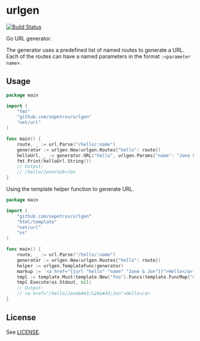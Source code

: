 # urlgen

[![Build Status](https://travis-ci.org/sepetrov/urlgen.svg?branch=master)](https://travis-ci.org/sepetrov/urlgen)

Go URL generator.


The generator uses a predefined list of named routes to generate a URL. Each of
the routes can have a named parameters in the format `:<parameter name>`.

## Usage

```go
package main

import (
	"fmt"
	"github.com/sepetrov/urlgen"
	"net/url"
)

func main() {
	route, _ := url.Parse("/hello/:name")
	generator := urlgen.New(urlgen.Routes{"hello": route})
	helloUrl, _ := generator.URL("hello", urlgen.Params{"name": "Jane & Jon"})
	fmt.Print(helloUrl.String())
	// Output:
	// /hello/Jane+%26+Jon
}
```

Using the template helper function to generate URL.
```go
package main

import (
	"github.com/sepetrov/urlgen"
	"html/template"
	"net/url"
	"os"
)

func main() {
	route, _ := url.Parse("/hello/:name")
	generator := urlgen.New(urlgen.Routes{"hello": route})
	helper := urlgen.TemplateFunc(generator)
	markup := `<a href="{{url "hello" "name" "Jane & Jon"}}">Hello</a>`
	tmpl := template.Must(template.New("foo").Funcs(template.FuncMap{"url": helper}).Parse(markup))
	tmpl.Execute(os.Stdout, nil)
	// Output:
	// <a href="/hello/Jane&#43;%26&#43;Jon">Hello</a>
}
```

## License

See [LICENSE](LICENSE).
